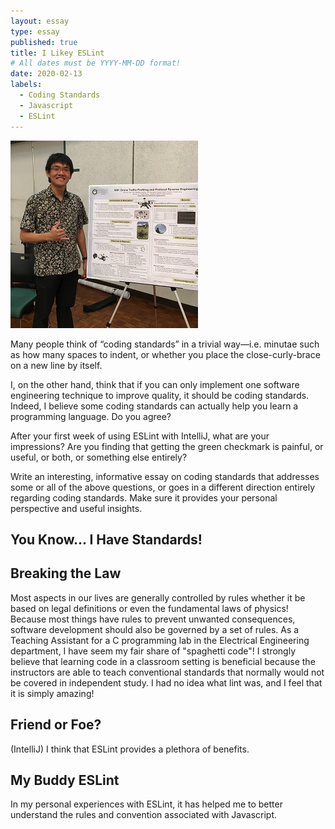 ```yaml
---
layout: essay
type: essay
published: true
title: I Likey ESLint
# All dates must be YYYY-MM-DD format!
date: 2020-02-13
labels:
  - Coding Standards
  - Javascript
  - ESLint
---
```


<img class="ui medium left floated rounded image" src="../images/intro_mePoster.jpg">

<div class="ui embed" data-source="youtube" data-id="V2hlQkVJZhE?t=21"></div>

Many people think of “coding standards” in a trivial way—i.e. minutae such as how many spaces to indent, or whether you place the close-curly-brace on a new line by itself.

I, on the other hand, think that if you can only implement one software engineering technique to improve quality, it should be coding standards. Indeed, I believe some coding standards can actually help you learn a programming language. Do you agree?

After your first week of using ESLint with IntelliJ, what are your impressions? Are you finding that getting the green checkmark is painful, or useful, or both, or something else entirely?

Write an interesting, informative essay on coding standards that addresses some or all of the above questions, or goes in a different direction entirely regarding coding standards. Make sure it provides your personal perspective and useful insights.

## You Know... I Have Standards!


## Breaking the Law
Most aspects in our lives are generally controlled by rules whether it be based on legal definitions or even the fundamental laws of physics! Because most things have rules to prevent unwanted consequences, software development should also be governed by a set of rules. As a Teaching Assistant for a C programming lab in the Electrical Engineering department, I have seem my fair share of "spaghetti code"! I strongly believe that learning code in a classroom setting is beneficial because the instructors are able to teach conventional standards that normally would not be covered in independent study. I had no idea what lint was, and I feel that it is simply amazing!

## Friend or Foe?
(IntelliJ)
I think that ESLint provides a plethora of benefits.


## My Buddy ESLint
In my personal experiences with ESLint, it has helped me to better understand the rules and convention associated with Javascript.
